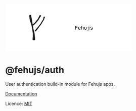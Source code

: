 ![Fehujs](https://raw.githubusercontent.com/fehujs/logos/refs/heads/main/fehu-banner.png)

# @fehujs/auth

User authentication build-in module for Fehujs apps.

[Documentation](https://fehujs.github.io/docs/modules/auth)

Licence: [MIT](https://github.com/fehujs/auth/blob/main/LICENSE)
